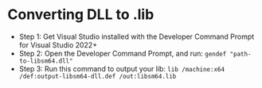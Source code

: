 # Converting DLL to .lib
* Step 1: Get Visual Studio installed with the Developer Command Prompt for Visual Studio 2022+
* Step 2: Open the Developer Command Prompt, and run: 
```gendef "path-to-libsm64.dll"```
* Step 3: Run this command to output your lib:
```lib /machine:x64 /def:output-libsm64-dll.def /out:libsm64.lib```
